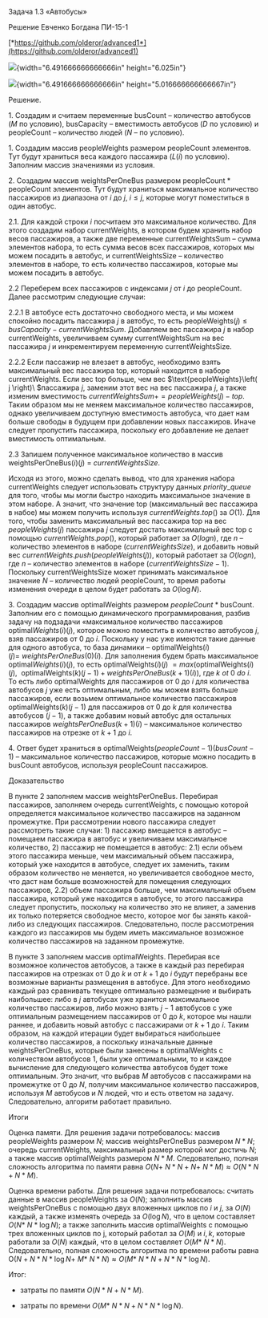 Задача 1.3 «Автобусы»

Решение Евченко Богдана ПИ-15-1

[*https://github.com/olderor/advanced1*](https://github.com/olderor/advanced1)

![](media/image1.png){width="6.491666666666666in" height="6.025in"}

![](media/image2.png){width="6.491666666666666in"
height="5.016666666666667in"}

Решение.

1\. Создадим и считаем переменные $\text{busCount}$ – количество
автобусов ($M$ по условию), $\text{busCapacity}$ – вместимость автобусов
($D$ по условию) и $\text{peopleCount}$ – количество людей
($N$ – по условию).

1\. Создадим массив $\text{peopleWeights}$ размером $\text{peopleCount}$
элементов. Тут будут храниться веса каждого пассажира ($L(i)$ по
условию). Заполним массив значениями из условия.

2\. Создадим массив $\text{weightsPerOneBus}$ размером
$\text{peopleCount}*\text{peopleCount}$ элементов. Тут будут храниться
максимальное количество пассажиров из диапазона от $i$ до $j$,
$i \leq j$, которые могут поместиться в один автобус.

2.1. Для каждой строки $i$ посчитаем это максимальное количество. Для
этого создадим набор $\text{currentWeights}$, в котором будем хранить
набор весов пассажиров, а также две переменные
$\text{currentWeightsSum}$ – сумма элементов набора, то есть сумма весов
всех пассажиров, которых мы можем посадить в автобус, и
$\text{currentWeights}\text{Size}$ – количество элементов в наборе, то
есть количество пассажиров, которые мы можем посадить в автобус.

2.2 Переберем всех пассажиров с индексами $j$ от $i$ до
$\text{peopleCount}$. Далее рассмотрим следующие случаи:

2.2.1 В автобусе есть достаточно свободного места, и мы можем спокойно
посадить пассажира $j$ в автобус, то есть
$\text{peopleWeights}\left( j \right) \leq busCapacity - currentWeightsSum$.
Добавляем вес пассажира $j$ в набор $\text{currentWeights}$, увеличиваем
сумму $\text{currentWeightsSum}$ на вес пассажира $j$ и инкрементируем
переменную $\text{currentWeightsSize}$.

2.2.2 Если пассажир не влезает в автобус, необходимо взять максимальный
вес пассажира$\text{\ top}$, который находится в наборе
$\text{currentWeights}$. Если вес $\text{top}$ больше, чем вес
$\text{peopleWeights}\left( j \right)\ $пассажира $j$, заменим этот вес
на вес пассажира $j$, а также изменим вместимость
$currentWeightsSum + = peopleWeights\left( j \right) - top$. Таким
образом мы не меняем максимальное количество пассажиров, однако
увеличиваем доступную вместимость автобуса, что дает нам больше свободы
в будущем при добавлении новых пассажиров. Иначе следует пропустить
пассажира, поскольку его добавление не делает вместимость оптимальным.

2.3 Запишем полученное максимальное количество в массив
$\text{weightsPerOneBus}\left( i \right)\left( j \right)\  = \ currentWeightsSize$.

Исходя из этого, можно сделать вывод, что для хранения набора
$\text{currentWeights}$ следует использовать структуру данных
$priority\_ queue$ для того, чтобы мы могли быстро находить максимальное
значение в этом наборе. А значит, что значение $\text{top}$
(максимальный вес пассажира в набое) мы можем получить используя
$currentWeights.top()$ за $O(1)$. Для того, чтобы заменить максимальный
вес пассажира $\text{top}$ на вес $peopleWeights(j)$ пассажира $j$
следует достать максимальный вес $\text{top}$ с помощью
$currentWeights.pop()$, который работает за $O(logn)$,
где $n$ – количество элементов в наборе ($currentWeightsSize)$, и
добавить новый вес $currentWeights.push(peopleWeights(j))$, который
работает за $O(logn)$, где $n$ – количество элементов в наборе
($currentWeightsSize - 1)$. Поскольку $\text{currentWeightsSize}$ может
принимать максимальное значение $N$ – количество людей
$\text{peopleCount}$, то время работы изменения очереди в целом будет
работать за $O\left( \log N \right)$.

3\. Создадим массив $\text{optimal}\text{Weights}$ размером
$peopleCount*\text{busCount}$. Заполним его с помощью динамического
программирования, разбив задачу на подзадачи «максимальное количество
пассажиров $\text{optimal}Weights(i)(j)$, которое можно поместить в
количество автобусов $j$, взяв пассажиров от $0$ до $i$. Поскольку у нас
уже имеются такие данные для одного автобуса, то база динамики –
$\text{optimal}\text{Weights}\left( i \right)\left( j \right) = \ weightsPerOneBus(0)(i)$.
Для заполнения будем брать максимальное $\text{optimal}Weights(i)(j)$,
то есть
$\text{optimal}\text{Weights}\left( i \right)\left( j \right)\  = max(\text{optimal}\text{Weights}\left( i \right)(j),\ \ \text{optimal}\text{Weights}\left( k \right)\left( j - 1 \right) + weightsPerOneBus(k + 1)(i)$),
где $k\ ot\ 0\ do\ i$. То есть либо $\text{optimal}\text{Weights}$ для
пассажиров от $0$ до $i$ для количества автобусов $j$ уже есть
оптимальным, либо мы можем взять больше пассажиров, если возьмем
оптимальное количество пассажиров
$\text{optimal}\text{Weights}\left( k \right)\left( j - 1 \right)$ для
пассажиров от $0$ до $k$ для количества автобусов $(j - 1)$, а также
добавим новый автобус для остальных пассажиров
$weightsPerOneBus(k + 1)(i)$ – максимальное количество пассажиров на
отрезке от $k + 1$ до $i$.

4\. Ответ будет храниться в
$\text{optimal}\text{Weights}\left( peopleCount - 1 \right)(busCount - 1)$
– максимальное количество пассажиров, которые можно посадить в
$\text{busCount}$ автобусов, используя $\text{peopleCount}$ пассажиров.

Доказательство

В пункте 2 заполняем массив $\text{weightsPerOneBus}$. Перебирая
пассажиров, заполняем очередь $\text{currentWeights}$, с помощью которой
определяется максимальное количество пассажиров на заданном промежутке.
При рассмотрении нового пассажира следует рассмотреть такие случаи: 1)
пассажир вмещается в автобус – помещаем пассажира в автобус и
увеличиваем максимальное количество, 2) пассажир не помещается в
автобус: 2.1) если объем этого пассажира меньше, чем максимальный объем
пассажира, который уже находится в автобусе, следует их заменить, таким
образом количество не меняется, но увеличивается свободное место, что
даст нам больше возможностей для помещения следующих пассажиров, 2.2)
объем пассажира больше, чем максимальный объем пассажира, который уже
находится в автобусе, то этого пассажира следует пропустить, поскольку
на количество это не влияет, а заменив их только потеряется свободное
место, которое мог бы занять какой-либо из следующих пассажиров.
Следовательно, после рассмотрения каждого из пассажиров мы будем иметь
максимальное возможное количество пассажиров на заданном промежутке.

В пункте 3 заполняем массив $\text{optimal}\text{Weights}$. Перебирая
все возможное количестов автобусов, а также в каждый раз перебирая
пассажиров на отрезках от 0 до $k$ и от $k + 1$ до $i$ будут перебраны
все возможные варианты размещения в автобусе. Для этого необходимо
каждый раз сравнивать текущее оптимально размещение и выбирать
наибольшее: либо в $j$ автобусах уже хранится максимальное количество
пассажиров, либо можно взять $j - 1$ автобусов с уже оптимальным
размещением пассажиров от 0 до $k$, которое мы нашли раннее, и добавить
новый автобус с пассажирами от $k + 1$ до $i$. Таким образом, на каждой
итерации будет выбираться наибольшее количество пассажиров, а поскольку
изначальные данные $\text{weightsPerOneBus}$, которые были занесены в
$\text{optimal}\text{Weights}$ с количеством автобусов 1, были уже
оптимальными, то и каждое вычисление для следующего количества автобусов
будет тоже оптимальным. Это значит, что выбрав $M$ автобусов с
пассажирами на промежутке от 0 до $N$, получим максимальное количество
пассажиров, используя $M$ автобусов и $N$ людей, что и есть ответом на
задачу. Следовательно, алгоритм работает правильно.

Итоги

Оценка памяти. Для решения задачи потребовалось: массив
$\text{peopleWeights}$ размером $N$; массив $\text{weightsPerOneBus}$
размером $N*N$; очередь $\text{currentWeights}$, максимальный размер
которой мог достичь $N$; а также массив $\text{optimal}\text{Weights}$
размером $N*M$. Следовательно, полная сложность алгоритма по памяти
равна $O(N + \ N*N + N + \ N*M) \approx O(N*N + N*M)$.

Оценка времени работы. Для решения задачи потребовалось: считать данные
в массив $\text{peopleWeights}$ за $O(N)$; заполнить массив
$\text{weightsPerOneBus}$ с помощью двух вложенных циклов по $i$ и $j$,
за $O(N)$ каждый, а также изменять очередь за $O(\log N)$, что в целом
составляет $O(N*\ N*\log N)$; а также заполнить массив
$\text{optimal}\text{Weights}$ с помощью трех вложенных циклов
по$\text{\ j}$, который работал за $O\left( M \right)$ и $i,k$, которые
работали за $O\left( N \right)$ каждый, что в целом составляет
$O(M*\ N*N)$. Следовательно, полная сложность алгоритма по времени
работы
равна$\text{\ O}\left( N + N*N*\log N + \ M*\ N*N \right) \approx O(M*\ N*N + N*N*\log N)$.

Итог:

-   затраты по памяти$\ O(N*N + N*M)$.

-   затраты по времени$\ O(M*\ N*N + N*N*\log N)$.


